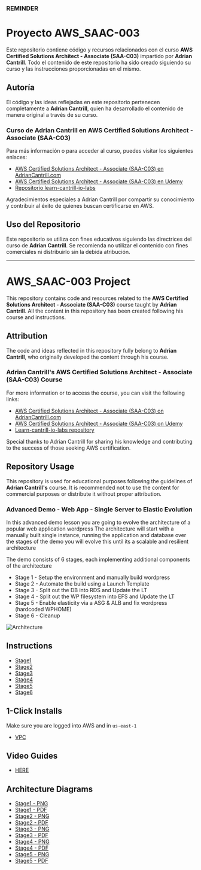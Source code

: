 
### REMINDER
# Proyecto AWS_SAAC-003

Este repositorio contiene código y recursos relacionados con el curso **AWS Certified Solutions Architect - Associate (SAA-C03)** impartido por **Adrian Cantrill**. Todo el contenido de este repositorio ha sido creado siguiendo su curso y las instrucciones proporcionadas en el mismo.

## Autoría

El código y las ideas reflejadas en este repositorio pertenecen completamente a **Adrian Cantrill**, quien ha desarrollado el contenido de manera original a través de su curso.

### Curso de Adrian Cantrill en AWS Certified Solutions Architect - Associate (SAA-C03)

Para más información o para acceder al curso, puedes visitar los siguientes enlaces:

- [AWS Certified Solutions Architect - Associate (SAA-C03) en AdrianCantrill.com](https://learn.cantrill.io/p/aws-certified-solutions-architect-associate-saa-c03)
- [AWS Certified Solutions Architect - Associate (SAA-C03) en Udemy](https://www.udemy.com/course/aws-certified-solutions-architect-associate/)
- [Repositorio learn-cantrill-io-labs](https://github.com/acantril/learn-cantrill-io-labs/tree/master)

Agradecimientos especiales a Adrian Cantrill por compartir su conocimiento y contribuir al éxito de quienes buscan certificarse en AWS.

## Uso del Repositorio

Este repositorio se utiliza con fines educativos siguiendo las directrices del curso de **Adrian Cantrill**. Se recomienda no utilizar el contenido con fines comerciales ni distribuirlo sin la debida atribución.

---

# AWS_SAAC-003 Project

This repository contains code and resources related to the **AWS Certified Solutions Architect - Associate (SAA-C03)** course taught by **Adrian Cantrill**. All the content in this repository has been created following his course and instructions.

## Attribution

The code and ideas reflected in this repository fully belong to **Adrian Cantrill**, who originally developed the content through his course.

### Adrian Cantrill's AWS Certified Solutions Architect - Associate (SAA-C03) Course

For more information or to access the course, you can visit the following links:

- [AWS Certified Solutions Architect - Associate (SAA-C03) on AdrianCantrill.com](https://learn.cantrill.io/p/aws-certified-solutions-architect-associate-saa-c03)
- [AWS Certified Solutions Architect - Associate (SAA-C03) on Udemy](https://www.udemy.com/course/aws-certified-solutions-architect-associate/)
- [Learn-cantrill-io-labs repository](https://github.com/acantril/learn-cantrill-io-labs/tree/master)

Special thanks to Adrian Cantrill for sharing his knowledge and contributing to the success of those seeking AWS certification.

## Repository Usage

This repository is used for educational purposes following the guidelines of **Adrian Cantrill's** course. It is recommended not to use the content for commercial purposes or distribute it without proper attribution.


### Advanced Demo - Web App - Single Server to Elastic Evolution

In this advanced demo lesson you are going to evolve the architecture of a popular web application wordpress
The architecture will start with a manually built single instance, running the application and database
over the stages of the demo you will evolve this until its a scalable and resilient architecture

The demo consists of 6 stages, each implementing additional components of the architecture  

- Stage 1 - Setup the environment and manually build wordpress  
- Stage 2 - Automate the build using a Launch Template  
- Stage 3 - Split out the DB into RDS and Update the LT 
- Stage 4 - Split out the WP filesystem into EFS and Update the LT
- Stage 5 - Enable elasticity via a ASG & ALB and fix wordpress (hardcoded WPHOME) 
- Stage 6 - Cleanup  

![Architecture](https://github.com/acantril/learn-cantrill-io-labs/raw/master/aws-elastic-wordpress-evolution/ArchitectureEvolutionAll.png)

## Instructions

- [Stage1](https://github.com/acantril/learn-cantrill-io-labs/blob/master/aws-elastic-wordpress-evolution/02_LABINSTRUCTIONS/STAGE1%20-%20Setup%20and%20Manual%20wordpress%20build.md)
- [Stage2](https://github.com/acantril/learn-cantrill-io-labs/blob/master/aws-elastic-wordpress-evolution/02_LABINSTRUCTIONS/STAGE2%20-%20Automate%20the%20build%20using%20a%20Launch%20Template.md)
- [Stage3](https://github.com/acantril/learn-cantrill-io-labs/blob/master/aws-elastic-wordpress-evolution/02_LABINSTRUCTIONS/STAGE3%20-%20Add%20RDS%20and%20Update%20the%20LT.md)
- [Stage4](https://github.com/acantril/learn-cantrill-io-labs/blob/master/aws-elastic-wordpress-evolution/02_LABINSTRUCTIONS/STAGE4%20-%20Add%20EFS%20and%20Update%20the%20LT.md)
- [Stage5](https://github.com/acantril/learn-cantrill-io-labs/blob/master/aws-elastic-wordpress-evolution/02_LABINSTRUCTIONS/STAGE5%20-%20Add%20an%20ELB%20and%20ASG.md)
- [Stage6](https://github.com/acantril/learn-cantrill-io-labs/blob/master/aws-elastic-wordpress-evolution/02_LABINSTRUCTIONS/STAGE6%20-%20CLEANUP.md)


## 1-Click Installs
Make sure you are logged into AWS and in `us-east-1`  

- [VPC](https://console.aws.amazon.com/cloudformation/home?region=us-east-1#/stacks/quickcreate?templateURL=https://learn-cantrill-labs.s3.amazonaws.com/aws-elastic-wordpress-evolution/A4LVPC.yaml&stackName=A4LVPC)

## Video Guides

- [HERE](https://youtu.be/wWIFJvxoWb0)


## Architecture Diagrams

- [Stage1 - PNG](https://github.com/acantril/learn-cantrill-io-labs/blob/master/aws-elastic-wordpress-evolution/02_LABINSTRUCTIONS/STAGE1%20-%20SINGLE%20SERVER%20MANUAL.png)
- [Stage1 - PDF](https://github.com/acantril/learn-cantrill-io-labs/blob/master/aws-elastic-wordpress-evolution/02_LABINSTRUCTIONS/STAGE1%20-%20SINGLE%20SERVER%20MANUAL.pdf)
- [Stage2 - PNG](https://github.com/acantril/learn-cantrill-io-labs/blob/master/aws-elastic-wordpress-evolution/02_LABINSTRUCTIONS/STAGE2%20-%20SINGLE%20SERVER%20LT.png)
- [Stage2 - PDF](https://github.com/acantril/learn-cantrill-io-labs/blob/master/aws-elastic-wordpress-evolution/02_LABINSTRUCTIONS/STAGE2%20-%20SINGLE%20SERVER%20LT.pdf)
- [Stage3 - PNG](https://github.com/acantril/learn-cantrill-io-labs/blob/master/aws-elastic-wordpress-evolution/02_LABINSTRUCTIONS/STAGE3%20-%20SPLIT%20OUT%20RDS.png)
- [Stage3 - PDF](https://github.com/acantril/learn-cantrill-io-labs/blob/master/aws-elastic-wordpress-evolution/02_LABINSTRUCTIONS/STAGE3%20-%20SPLIT%20OUT%20RDS.pdf)
- [Stage4 - PNG](https://github.com/acantril/learn-cantrill-io-labs/blob/master/aws-elastic-wordpress-evolution/02_LABINSTRUCTIONS/STAGE4%20-%20SPLIT%20OUT%20EFS.png)
- [Stage4 - PDF](https://github.com/acantril/learn-cantrill-io-labs/blob/master/aws-elastic-wordpress-evolution/02_LABINSTRUCTIONS/STAGE4%20-%20SPLIT%20OUT%20EFS.pdf)
- [Stage5 - PNG](https://github.com/acantril/learn-cantrill-io-labs/blob/master/aws-elastic-wordpress-evolution/02_LABINSTRUCTIONS/STAGE5%20-%20ASG%20%26%20ALB.png)
- [Stage5 - PDF](https://github.com/acantril/learn-cantrill-io-labs/blob/master/aws-elastic-wordpress-evolution/02_LABINSTRUCTIONS/STAGE5%20-%20ASG%20%26%20ALB.pdf)






